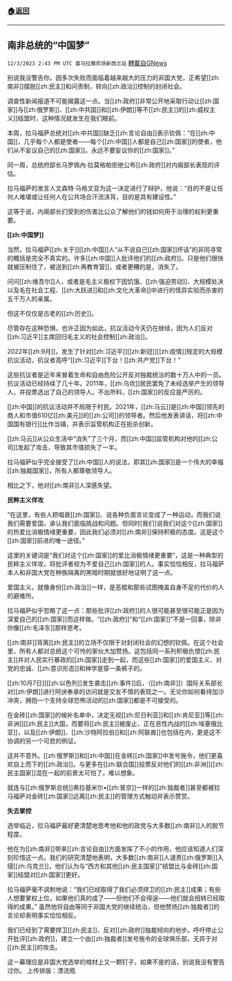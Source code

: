 ###  [:house:返回](README.md)
---


## 南非总统的“中国梦”
`12/3/2023 2:43 PM UTC 喜马拉雅农场新西兰站` [轉載自GNews](https://gnews.org/articles/2066274)

别说我没警告你。因多次失败而面临着越来越大的压力的非国大党，正希望[[zh:南非]]摆脱[[zh:民主]]和问责制，转向[[zh:政治]]控制的封闭社会。

调查性新闻报道不可能揭露这一点。当[[zh:政府]]非常公开地采取行动让[[zh:国家]]与[[zh:俄罗斯]]、[[zh:中共国]]和[[zh:伊朗]]等不[[zh:民主]]的[[zh:威权主义]]结盟时，这种情况就发生在我们眼前。

本周，拉马福萨总统对[[zh:中共国]]缺乏[[zh:言论自由]]表示钦佩：“在[[zh:中国]]，几乎每个人都是使者——每个[[zh:中国]]人都是自己[[zh:国家]]的使者，他们从不妄议自己的[[zh:国家]]。永远不要妄议你的[[zh:国家]]。”

同一周，总统府部长马罗佩內·拉莫格帕拒绝公布[[zh:政府]]对内阁部长表现的评估。

拉马福萨的发言人文森特·马格文亚为这一决定进行了辩护，他说：“目的不是让任何人难堪或让任何人在公共场合汗流浃背，目的是具有建设性。”

这等于说，内阁部长们受到的伤害比公众了解他们的钱如何用于治理的权利更重要。

**[[zh:中国梦]]**

当然，拉马福萨[[zh:关于]][[zh:中国]]人“从不说自己[[zh:国家]]坏话”的非同寻常的概括是完全不真实的。许多[[zh:中国]]人批评他们的[[zh:政府]]。只是他们很快就被压制住了，被送到[[zh:再教育营]]，或者更糟的是，消失了。

问问[[zh:维吾尔]]人，或者是毛主义极权下因饥饿、[[zh:强迫劳动]]、大规模处决以及毛在社会工程、[[zh:大跃进]]和[[zh:文化大革命]]中进行的怪异实验而杀害的五千万人的亲属。

但这不仅仅是古老的[[zh:历史]]。

尽管存在这种恐惧，也许正因为如此，抗议活动今天仍在继续，因为人们反对[[zh:习近平]]主席回归毛主义的社会控制[[zh:政治]]。

2022年[[zh:9月]]，发生了针对[[zh:习近平]][[zh:新冠]][[zh:疫情]]规定的大规模抗议活动，抗议者高呼“[[zh:习近平]]下台！[[zh:共产党]]下台！”

这些抗议者是近年来冒着生命和自由危险公开反对独裁统治的数十万人中的一员。抗议活动已经持续了几十年。2011年，[[zh:乌坎]]居民罢免了未经选举产生的领导人，并投票选出了自己的领导人。不出所料，[[zh:国家]]的反应是严厉的。

[[zh:中国]]的抗议活动并不局限于村民。2021年，[[zh:马云]]是[[zh:中国]]领先的商人和市值610亿[[zh:美元]]的[[zh:公司]]的领导者。然后他发表讲话，将[[zh:中国国有银行]]比作当铺，并表示监管机构正在扼杀创新。

[[zh:马云]]从公众生活中“消失”了三个月，而[[zh:中国]]监管机构对他的[[zh:公司]]发起了攻击，导致其市值损失了一半。

拉马福萨似乎完全接受了[[zh:中国]]人的说法，即其[[zh:国家]]是一个伟大的幸福[[zh:独裁国家]]，所有人都尊敬领导人。

相比之下，他对[[zh:南非]]人深感失望。

**民粹主义佯攻**

“在这里，有些人把唱衰[[zh:国家]]、说各种负面言论变成了一种运动，而我们说我们需要爱国，承认我们面临挑战和问题。但同时\[我们\]说我们对这个[[zh:国家]]的热爱比消极情绪更重要，因此我们必须对[[zh:南非]]保持积极的态度。这是这个[[zh:国家]]前进的唯一途径。”

这里的关键词是“我们对这个[[zh:国家]]的爱比消极情绪更重要”，这是一种典型的民粹主义佯攻，将批评者视为不爱自己[[zh:国家]]的人。事实恰恰相反，拉马福萨本人和非国大党在种族隔离的黑暗时期就很好地证明了这一点。

爱国主义，就像身份[[zh:政治]]一样，是恶棍和那些试图掩盖自身不足的代价的人的避难所。

拉马福萨似乎忽略了这一点：那些批评[[zh:政府]]的人很可能甚至很可能正是因为深爱自己的[[zh:国家]]而这样做。“[[zh:政府]]”和“[[zh:国家]]”不是一回事，除非你像[[zh:毛泽东]]那样思考。

[[zh:南非]]背离[[zh:民主]]的立场不仅限于对封闭社会的幻想的钦佩。在这个社会里，所有人都对总统这个可怜的家伙大加赞扬。这包括同一系列积极仇恨[[zh:民主]]并对人民实行暴政的[[zh:国家]]走到一起，而这些[[zh:国家]]的爱国主义、对党的忠诚、[[zh:意识形态]]和神学是穿一条裤子的。

[[zh:10月7日]][[zh:以色列]]发生袭击[[zh:事件]]后，（[[zh:南非]]）国际关系部长对[[zh:伊朗]]进行阿谀奉承的访问就是交友不慎的表现之一。无论你如何看待加沙冲突，拥抱一个支持全球恐怖活动的[[zh:国家]]都是不可接受的。

在金砖[[zh:国家]]的候补名单中，决定无视[[zh:尼日利亚]]和[[zh:肯尼亚]]等[[zh:非洲]][[zh:民主]]大国，而要将[[zh:民主]]被废止、正在恶性内战的[[zh:埃塞俄比亚]]，以及[[zh:伊朗]]、[[zh:沙特阿拉伯]]和[[zh:阿联酋]]也包括在内，更是这不协调的另一个可悲的例证。

这并不意外。[[zh:俄罗斯]]和[[zh:中国]]在金砖[[zh:国家]]中发号施令，他们更喜欢自上而下的[[zh:政治]]。与更多在[[zh:联合国]]投票反对他们的[[zh:非洲]][[zh:民主国家]]混在一起的前景太可怕了，难以想象。

就连与[[zh:俄罗斯总统]]弗拉基米尔•[[zh:普京]]一样的[[zh:独裁者]]甚至都被拉马福萨对金砖[[zh:国家]]远离[[zh:民主]]的管理方式触动并表示赞赏。

**失去掌控**

选举临近，拉马福萨最好更清楚地思考他和他的政党与大多数[[zh:南非]]人的脱节程度。

他在为[[zh:南非]]带来[[zh:言论自由]]方面发挥了不小的作用，他应该知道人们深刻珍惜这一点。我们的研究清楚地表明，大多数[[zh:南非]]人谴责[[zh:俄罗斯]]入侵[[zh:乌克兰]]，他们认为与“西方和其他[[zh:民主国家]]”结盟比与金砖[[zh:国家]]结盟对[[zh:国家]]更好。

拉马福萨毫不讽刺地说：“我们已经取得了我们必须捍卫的[[zh:民主]]成果；有些人想要掌权上位，如果他们真的成了——但他们不会得逞——他们就会扭转已经取得的成果。” 虽然他将自由等同于非国大党的继续统治，但他赞扬[[zh:独裁者]]的言论却表明事实恰恰相反。

我们已经到了需要捍卫[[zh:民主]]、反对[[zh:政府]]独裁倾向的地步。呼吁停止公开批评[[zh:政府]]，建立一个由[[zh:独裁者]]发号施令的全球俱乐部，无异于对[[zh:民主]]的攻击。

这一幕理应是非国大党选举的棺材上又一颗钉子。如果不是的话，别说我没有警告过你。
上传排版：漂流瓶
